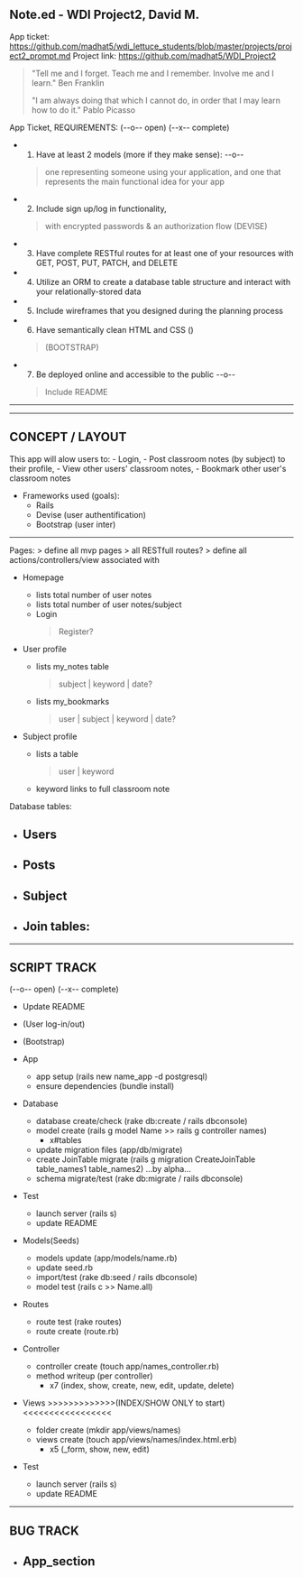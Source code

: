 Note.ed - WDI Project2, David M.
------

App ticket: https://github.com/madhat5/wdi_lettuce_students/blob/master/projects/project2_prompt.md
Project link: https://github.com/madhat5/WDI_Project2


> "Tell me and I forget. Teach me and I remember. Involve me and I learn." Ben Franklin
> 
> "I am always doing that which I cannot do, in order that I may learn how to do it." Pablo Picasso


App Ticket, REQUIREMENTS:
(--o-- open)
(--x-- complete)

- 1. Have at least 2 models (more if they make sense): --o--
    > one representing someone using your application, 
    > and one that represents the main functional idea for your app

- 2. Include sign up/log in functionality, 
    > with encrypted passwords & an authorization flow
    > (DEVISE)

- 3. Have complete RESTful routes for at least one of your resources with GET, POST, PUT, PATCH, and DELETE

- 4. Utilize an ORM to create a database table structure and interact with your relationally-stored data

- 5. Include wireframes that you designed during the planning process

- 6. Have semantically clean HTML and CSS ()
    > (BOOTSTRAP)

- 7. Be deployed online and accessible to the public --o--
    > Include README


------
------
CONCEPT / LAYOUT
------

This app will alow users to:
    - Login,
    - Post classroom notes (by subject) to their profile,
    - View other users' classroom notes,
    - Bookmark other user's classroom notes


- Frameworks used (goals):
    - Rails
    - Devise (user authentification)
    - Bootstrap (user inter)


------

Pages:
    > define all mvp pages
        > all RESTfull routes?
    > define all actions/controllers/view associated with

- Homepage
  - lists total number of user notes
  - lists total number of user notes/subject
  - Login
    > Register?

- User profile
  - lists my_notes table
    > subject | keyword | date?
  - lists my_bookmarks
    > user | subject | keyword | date?

- Subject profile
  - lists a table
    > user | keyword
  - keyword links to full classroom note

Database tables:

- Users
  - 

- Posts
  - 

- Subject
  - 

- Join tables:
  - 


------
SCRIPT TRACK
------
(--o-- open)
(--x-- complete)

- Update README

- (User log-in/out)

- (Bootstrap)

- App 
    - app setup (rails new name_app -d postgresql)
    - ensure dependencies (bundle install)

- Database 
    - database create/check (rake db:create / rails dbconsole)
    - model create (rails g model Name >> rails g controller names)
        - x#tables
    - update migration files (app/db/migrate)
    - create JoinTable migrate (rails g migration CreateJoinTable table_names1 table_names2) …by alpha...
    - schema migrate/test (rake db:migrate / rails dbconsole)

- Test
    - launch server (rails s)
    - update README

- Models(Seeds) 
    - models update (app/models/name.rb)
    - update seed.rb
    - import/test (rake db:seed / rails dbconsole)
    - model test (rails c >> Name.all)

- Routes
    - route test (rake routes)
    - route create (route.rb)

- Controller
    
    - controller create (touch app/names_controller.rb)
    - method writeup (per controller)
        - x7 (index, show, create, new, edit, update, delete)

- Views >>>>>>>>>>>>>(INDEX/SHOW ONLY to start)<<<<<<<<<<<<<<<<<
    - folder create (mkdir app/views/names)
    - views create (touch app/views/names/index.html.erb)
        - x5 (_form, show, new, edit)

- Test
    - launch server (rails s)
    - update README






------
BUG TRACK
------

- App_section
    - 



























